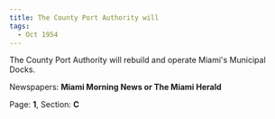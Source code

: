 ```yaml
---  
title: The County Port Authority will  
tags:  
  - Oct 1954  
---  
```

  
The County Port Authority will rebuild and operate Miami's Municipal Docks.  
  
Newspapers: **Miami Morning News or The Miami Herald**  
  
Page: **1**, Section: **C** 
